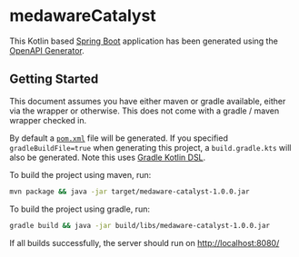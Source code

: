 # medawareCatalyst

This Kotlin based [Spring Boot](https://spring.io/projects/spring-boot) application has been generated using the [OpenAPI Generator](https://github.com/OpenAPITools/openapi-generator).

## Getting Started

This document assumes you have either maven or gradle available, either via the wrapper or otherwise. This does not come with a gradle / maven wrapper checked in.

By default a [`pom.xml`](pom.xml) file will be generated. If you specified `gradleBuildFile=true` when generating this project, a `build.gradle.kts` will also be generated. Note this uses [Gradle Kotlin DSL](https://github.com/gradle/kotlin-dsl).

To build the project using maven, run:
```bash
mvn package && java -jar target/medaware-catalyst-1.0.0.jar
```

To build the project using gradle, run:
```bash
gradle build && java -jar build/libs/medaware-catalyst-1.0.0.jar
```

If all builds successfully, the server should run on [http://localhost:8080/](http://localhost:8080/)
